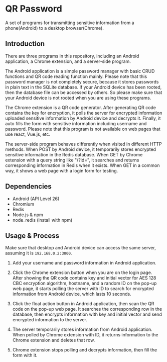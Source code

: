 # QR Password

A set of programs for transmitting sensitive information from a phone(Android) to a desktop browser(Chrome).

## Introduction

There are three programs in this repository, including an Android application, a Chrome extension, and a server-side program.

The Android application is a simple password manager with basic CRUD functions and QR code reading function mainly. Please note that this password manager is not completely secure, because it stores passwords in plain text in the SQLite database. If your Android device has been rooted, then the database file can be accessed by others. So please make sure that your Android device is not rooted when you are using these programs.

The Chrome extension is a QR code generator. After generating QR code contains the key for encryption, it polls the server for encrypted information uploaded sensitive information by Android device and decrypts it. Finally, it auto fills the form with sensitive information including username and password. Please note that this program is not available on web pages that use react, Vue.js, etc.

The server-side program behaves differently when visited in different HTTP methods. When POST by Android device, it temporarily stores encrypted sensitive information in the Redis database. When GET by Chrome extension with a query string like "/?id=", it searches and returns corresponding information in Redis when it exists. When GET in a common way, it shows a web page with a login form for testing.

## Dependencies
- Android (API Level 26)
- Chromium
- Redis
- Node.js & npm
- node_redis (install with npm)

## Usage & Process
Make sure that desktop and Android device can access the same server, assuming it is ```192.168.0.2:3000```.

1. Add your username and password information in Android application.

2. Click the Chrome extension button when you are on the login page. After showing the QR code contains key and initial vector for AES 128 CBC encryption algorithm, hostname, and a random ID on the pop-up web page, it starts polling the server with ID to search for encrypted information from Android device, which lasts 10 seconds.

3. Click the float action button in Android application, then scan the QR code on the pop-up web page. It searches the corresponding row in the database, then encrypts information with key and initial vector and send encrypted information to the server.

4. The server temporarily stores information from Android application. When polled by Chrome extension with ID, it returns information to the Chrome extension and deletes that row.

5. Chrome extension stops polling and decrypts information, then fill the form with it.
